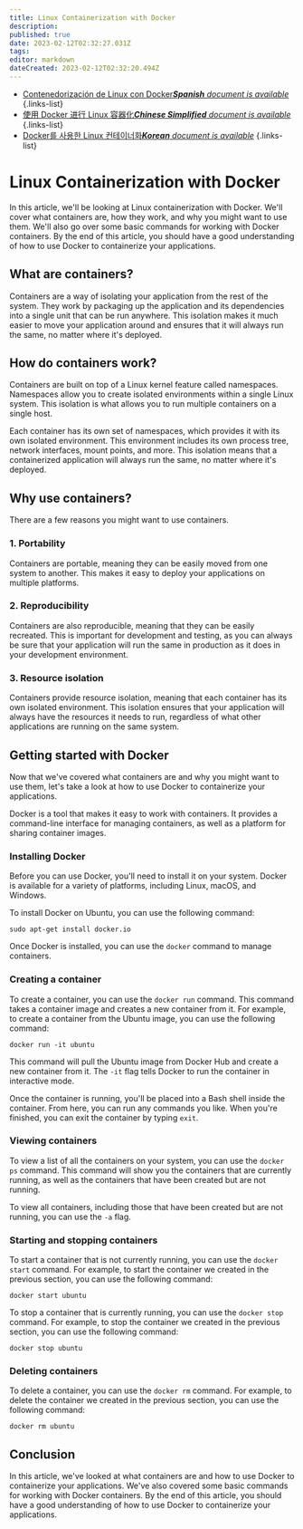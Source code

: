 ```yaml
---
title: Linux Containerization with Docker
description: 
published: true
date: 2023-02-12T02:32:27.031Z
tags: 
editor: markdown
dateCreated: 2023-02-12T02:32:20.494Z
---
```


- [Contenedorización de Linux con Docker***Spanish** document is available*](/es/Knowledge-base/Linux/linux-containerization-with-docker)
{.links-list}
- [使用 Docker 进行 Linux 容器化***Chinese Simplified** document is available*](/zh/Knowledge-base/Linux/linux-containerization-with-docker)
{.links-list}
- [Docker를 사용한 Linux 컨테이너화***Korean** document is available*](/ko/Knowledge-base/Linux/linux-containerization-with-docker)
{.links-list}


# Linux Containerization with Docker

In this article, we'll be looking at Linux containerization with Docker. We'll cover what containers are, how they work, and why you might want to use them. We'll also go over some basic commands for working with Docker containers. By the end of this article, you should have a good understanding of how to use Docker to containerize your applications.

## What are containers?

Containers are a way of isolating your application from the rest of the system. They work by packaging up the application and its dependencies into a single unit that can be run anywhere. This isolation makes it much easier to move your application around and ensures that it will always run the same, no matter where it's deployed.

## How do containers work?

Containers are built on top of a Linux kernel feature called namespaces. Namespaces allow you to create isolated environments within a single Linux system. This isolation is what allows you to run multiple containers on a single host.

Each container has its own set of namespaces, which provides it with its own isolated environment. This environment includes its own process tree, network interfaces, mount points, and more. This isolation means that a containerized application will always run the same, no matter where it's deployed.

## Why use containers?

There are a few reasons you might want to use containers.

### 1. Portability

Containers are portable, meaning they can be easily moved from one system to another. This makes it easy to deploy your applications on multiple platforms.

### 2. Reproducibility

Containers are also reproducible, meaning that they can be easily recreated. This is important for development and testing, as you can always be sure that your application will run the same in production as it does in your development environment.

### 3. Resource isolation

Containers provide resource isolation, meaning that each container has its own isolated environment. This isolation ensures that your application will always have the resources it needs to run, regardless of what other applications are running on the same system.

## Getting started with Docker

Now that we've covered what containers are and why you might want to use them, let's take a look at how to use Docker to containerize your applications.

Docker is a tool that makes it easy to work with containers. It provides a command-line interface for managing containers, as well as a platform for sharing container images.

### Installing Docker

Before you can use Docker, you'll need to install it on your system. Docker is available for a variety of platforms, including Linux, macOS, and Windows.

To install Docker on Ubuntu, you can use the following command:

```
sudo apt-get install docker.io
```

Once Docker is installed, you can use the `docker` command to manage containers.

### Creating a container

To create a container, you can use the `docker run` command. This command takes a container image and creates a new container from it. For example, to create a container from the Ubuntu image, you can use the following command:

```
docker run -it ubuntu
```

This command will pull the Ubuntu image from Docker Hub and create a new container from it. The `-it` flag tells Docker to run the container in interactive mode.

Once the container is running, you'll be placed into a Bash shell inside the container. From here, you can run any commands you like. When you're finished, you can exit the container by typing `exit`.

### Viewing containers

To view a list of all the containers on your system, you can use the `docker ps` command. This command will show you the containers that are currently running, as well as the containers that have been created but are not running.

To view all containers, including those that have been created but are not running, you can use the `-a` flag.

### Starting and stopping containers

To start a container that is not currently running, you can use the `docker start` command. For example, to start the container we created in the previous section, you can use the following command:

```
docker start ubuntu
```

To stop a container that is currently running, you can use the `docker stop` command. For example, to stop the container we created in the previous section, you can use the following command:

```
docker stop ubuntu
```

### Deleting containers

To delete a container, you can use the `docker rm` command. For example, to delete the container we created in the previous section, you can use the following command:

```
docker rm ubuntu
```

## Conclusion

In this article, we've looked at what containers are and how to use Docker to containerize your applications. We've also covered some basic commands for working with Docker containers. By the end of this article, you should have a good understanding of how to use Docker to containerize your applications.